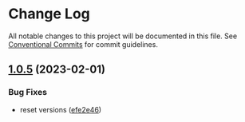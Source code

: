 # Change Log

All notable changes to this project will be documented in this file.
See [Conventional Commits](https://conventionalcommits.org) for commit guidelines.

## [1.0.5](https://github.com/stepancar/httpless/compare/v1.0.4...v1.0.5) (2023-02-01)


### Bug Fixes

* reset versions ([efe2e46](https://github.com/stepancar/httpless/commit/efe2e46f60461cff5f290099d3bf306b66763cf1))
